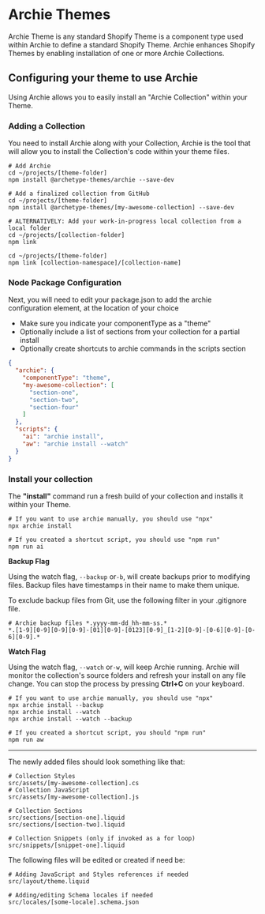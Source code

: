 # Archie Themes

Archie Theme is any standard Shopify Theme is a component type used within Archie to define a standard Shopify Theme.
Archie enhances Shopify Themes by
enabling installation of one or more Archie Collections.

## Configuring your theme to use Archie

Using Archie allows you to easily install an "Archie Collection" within your Theme.

### Adding a Collection

You need to install Archie along with your Collection, Archie is the tool that will allow you to install the
Collection's code within your theme files.

```shell
# Add Archie
cd ~/projects/[theme-folder]
npm install @archetype-themes/archie --save-dev

# Add a finalized collection from GitHub
cd ~/projects/[theme-folder]
npm install @archetype-themes/[my-awesome-collection] --save-dev

# ALTERNATIVELY: Add your work-in-progress local collection from a local folder
cd ~/projects/[collection-folder]
npm link

cd ~/projects/[theme-folder]
npm link [collection-namespace]/[collection-name]

```

### Node Package Configuration

Next, you will need to edit your package.json to add the archie configuration element, at the location of your choice

* Make sure you indicate your componentType as a "theme"
* Optionally include a list of sections from your collection for a partial install
* Optionally create shortcuts to archie commands in the scripts section

```json
{
  "archie": {
    "componentType": "theme",
    "my-awesome-collection": [
      "section-one",
      "section-two",
      "section-four"
    ]
  },
  "scripts": {
    "ai": "archie install",
    "aw": "archie install --watch"
  }
}
```

### Install your collection

The **"install"** command run a fresh build of your collection and installs it within your Theme.

```shell
# If you want to use archie manually, you should use "npx"
npx archie install

# If you created a shortcut script, you should use "npm run"
npm run ai

```

**Backup Flag**

Using the watch flag, `--backup` or`-b`, will create backups prior to modifying files. Backup files have timestamps in
their name to make them unique.

To exclude backup files from Git, use the following filter in your .gitignore file.

````gitignore
# Archie backup files *.yyyy-mm-dd_hh-mm-ss.*
*.[1-9][0-9][0-9][0-9]-[01][0-9]-[0123][0-9]_[1-2][0-9]-[0-6][0-9]-[0-6][0-9].*
````

**Watch Flag**

Using the watch flag, `--watch` or`-w`, will keep Archie running. Archie will monitor the collection's source folders
and refresh your install on any file change. You can stop the process by pressing **Ctrl+C** on your keyboard.

```shell
# If you want to use archie manually, you should use "npx"
npx archie install --backup
npx archie install --watch
npx archie install --watch --backup

# If you created a shortcut script, you should "npm run"
npm run aw
```

---

The newly added files should look something like that:

```shell
# Collection Styles
src/assets/[my-awesome-collection].cs
# Collection JavaScript
src/assets/[my-awesome-collection].js

# Collection Sections
src/sections/[section-one].liquid
src/sections/[section-two].liquid

# Collection Snippets (only if invoked as a for loop)
src/snippets/[snippet-one].liquid
```

The following files will be edited or created if need be:

```shell
# Adding JavaScript and Styles references if needed
src/layout/theme.liquid

# Adding/editing Schema locales if needed
src/locales/[some-locale].schema.json
```
